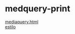 # medquery-print 
<a href='https://gabrielryanft.github.io/learning/cursoemvideo/htmlecss/css/medque/medquery-print/mediaquery.html/' target='_blank' rel='next'>mediaquery.html</a><br/>
<a href='https://gabrielryanft.github.io/learning/cursoemvideo/htmlecss/css/medque/medquery-print/estilo/' target='_blank' rel='next'>estilo</a><br/>

